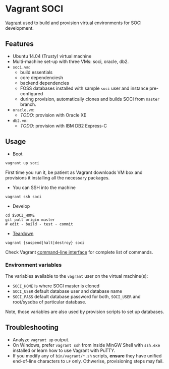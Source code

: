 # Vagrant SOCI

[Vagrant](https://www.vagrantup.com/) used to build and provision
virtual environments for SOCI development.

## Features

* Ubuntu 14.04 (Trusty) virtual machine
* Multi-machine set-up with three VMs: soci, oracle, db2.
* `soci.vm`:
  * build essentials
  * core dependenciesh
  * backend dependencies
  * FOSS databases installed with sample `soci` user and instance pre-configured
  * during provision, automatically clones and builds SOCI from `master` branch.
* `oracle.vm`:
  * *TODO*: provision with Oracle XE
* `db2.vm`:
  * *TODO*: provision with IBM DB2 Express-C

## Usage

* [Boot](https://docs.vagrantup.com/v2/getting-started/up.html)
```
vagrant up soci
```
First time you run it, be patient as Vagrant downloads VM box and provisions it
installing all the necessary packages.

* You can SSH into the machine
```
vagrant ssh soci
```

* Develop
```
cd $SOCI_HOME
git pull origin master
# edit - build - test - commit
```

* [Teardown](https://docs.vagrantup.com/v2/getting-started/teardown.html)
```
vagrant {suspend|halt|destroy} soci
```

Check Vagrant [command-line interface](https://docs.vagrantup.com/v2/cli/index.html) for complete list of commands.

### Environment variables

The variables available to the `vagrant` user on the virtual machine(s):

* `SOCI_HOME` is where SOCI master is cloned
* `SOCI_USER` default database user and database name
* `SOCI_PASS` default database password for both, `SOCI_USER` and root/sysdba
  of particular database.

Note, those variables are also used by provision scripts to set up databases.

## Troubleshooting

* Analyze `vagrant up` output.
* On Windows, prefer `vagrant ssh` from inside MinGW Shell with `ssh.exe`
  installed or learn how to use Vagrant with PuTTY.
* If you modify any of `bin/vagrant/*.sh` scripts, **ensure** they have unified end-of-line characters to `LF` only. Othwerise, provisioning steps may fail.
